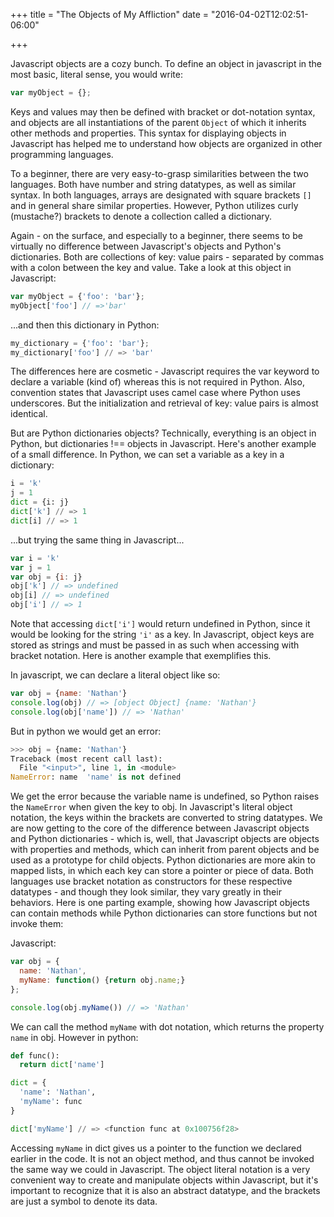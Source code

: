 +++
title = "The Objects of My Affliction"
date = "2016-04-02T12:02:51-06:00"

+++

Javascript objects are a cozy bunch.  To define an object in javascript in the most basic, literal sense, you would write:

```javascript
var myObject = {};
```

Keys and values may then be defined with bracket or dot-notation syntax, and objects are all instantiations of the parent `Object` of which it inherits other methods and properties.  This syntax for displaying objects in Javascript has helped me to understand how objects are
organized in other programming languages.

To a beginner, there are very easy-to-grasp similarities between the two languages.  Both have number and string datatypes, as well as similar syntax.  In both languages, arrays are designated with square brackets `[]` and in general share similar properties.  However, Python utilizes curly (mustache?) brackets to denote a collection called a dictionary.

Again - on the surface, and especially to a beginner, there seems to be virtually no difference between Javascript's objects and Python's dictionaries.  Both are collections of key: value pairs - separated by commas with a colon between the key and value.  Take a look at this object in Javascript:

```javascript
var myObject = {'foo': 'bar'};
myObject['foo'] // =>'bar'
```

...and then this dictionary in Python:

```python
my_dictionary = {'foo': 'bar'};
my_dictionary['foo'] // => 'bar'
```

The differences here are cosmetic - Javascript requires the var keyword to declare a variable (kind of) whereas this is not required in Python.  Also, convention states that Javascript uses camel case where Python uses underscores.  But the initialization and retrieval of key: value pairs is almost identical.

But are Python dictionaries objects?  Technically, everything is an object in Python, but dictionaries !== objects in Javascript.  Here's another example of a small difference.  In Python, we can set a variable as a key in a dictionary:

```python
i = 'k'
j = 1
dict = {i: j}
dict['k'] // => 1
dict[i] // => 1
```

...but trying the same thing in Javascript...

```javascript
var i = 'k'
var j = 1
var obj = {i: j}
obj['k'] // => undefined
obj[i] // => undefined
obj['i'] // => 1
```

Note that accessing `dict['i']` would return undefined in Python, since it would be looking for the string `'i'` as a key.  In Javascript, object keys are stored as strings and must be passed in as such when accessing with bracket notation.  Here is another example that exemplifies this.

In javascript, we can declare a literal object like so:

```javascript
var obj = {name: 'Nathan'}
console.log(obj) // => [object Object] {name: 'Nathan'}
console.log(obj['name']) // => 'Nathan'
```

But in python we would get an error:

```python
>>> obj = {name: 'Nathan'}
Traceback (most recent call last):
  File "<input>", line 1, in <module>
NameError: name  'name' is not defined
```

We get the error because the variable name is undefined, so Python raises the `NameError` when given the key to obj.  In Javascript's literal object notation, the keys within the brackets are converted to string datatypes.  We are now getting to the core of the difference between Javascript objects and Python dictionaries - which is, well, that Javascript objects are objects with properties and methods, which can inherit from parent objects and be used as a prototype for child objects.  Python dictionaries are more akin to mapped lists, in which each key can store a pointer or piece of data.  Both languages use bracket notation as constructors for these respective datatypes - and though they look similar, they vary greatly in their behaviors.  Here is one parting example, showing how Javascript objects can contain methods while Python dictionaries can store functions but not invoke them:

Javascript:

```javascript
var obj = {
  name: 'Nathan',
  myName: function() {return obj.name;}
};

console.log(obj.myName()) // => 'Nathan'
```

We can call the method `myName` with dot notation, which returns the property `name` in obj. However in python:

```python
def func():
  return dict['name']

dict = {
  'name': 'Nathan',
  'myName': func
}

dict['myName'] // => <function func at 0x100756f28>
```

Accessing `myName` in dict gives us a pointer to the function we declared earlier in the code.  It is not an object method, and thus cannot be invoked the same way we could in Javascript.  The object literal notation is a very convenient way to create and manipulate objects within Javascript, but it's important to recognize that it is also an abstract datatype, and the brackets are just a symbol to denote its data.

